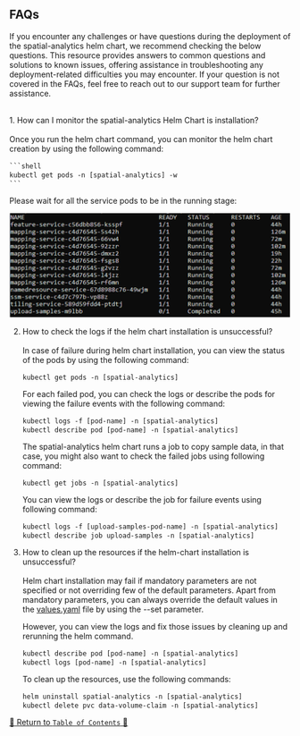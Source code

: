 ## FAQs

If you encounter any challenges or have questions during the deployment of the spatial-analytics helm chart, we recommend
checking the below questions. This resource provides answers to common questions and solutions to known issues, offering
assistance in troubleshooting any deployment-related difficulties you may encounter. If your question is not covered in
the FAQs, feel free to reach out to our support team for further assistance.

<br>
1. How can I monitor the spatial-analytics Helm Chart is installation?
   <br><br>
   Once you run the helm chart command, you can monitor the helm chart creation by using the following command:

    ```shell
    kubectl get pods -n [spatial-analytics] -w
    ```

Please wait for all the service pods to be in the running stage:  

![pods.png](../../images/pods.png)

2. How to check the logs if the helm chart installation is unsuccessful?
   <br><br>
   In case of failure during helm chart installation, you can view the status of the pods by using the following
   command:

   ```shell
   kubectl get pods -n [spatial-analytics]
   ```
   For each failed pod, you can check the logs or describe the pods for viewing the failure events with the following
   command:

   ```shell
   kubectl logs -f [pod-name] -n [spatial-analytics]
   kubectl describe pod [pod-name] -n [spatial-analytics]
   ```

   The spatial-analytics helm chart runs a job to copy sample data, in that case, you might also want to check the failed jobs using
   following command:
   ```shell
   kubectl get jobs -n [spatial-analytics]
   ```
   You can view the logs or describe the job for failure events using following command:
   ```shell
   kubectl logs -f [upload-samples-pod-name] -n [spatial-analytics]
   kubectl describe job upload-samples -n [spatial-analytics]
   ```
3. How to clean up the resources if the helm-chart installation is unsuccessful?
   <br><br>
   Helm chart installation may fail if mandatory parameters are not specified or not overriding few of the default
   parameters. Apart from mandatory parameters, you can always override the default values in
   the [values.yaml](../../charts/spatial-cloud-native/values.yaml) file by using the --set parameter.

   However, you can view the logs and fix those issues by cleaning up and rerunning the helm command.  
   
    ```shell
    kubectl describe pod [pod-name] -n [spatial-analytics]
    kubectl logs [pod-name] -n [spatial-analytics]
    ```

   To clean up the resources, use the following commands:
    ```shell
    helm uninstall spatial-analytics -n [spatial-analytics]
    kubectl delete pvc data-volume-claim -n [spatial-analytics]
    ```

[🔗 Return to `Table of Contents` 🔗](../../README.md#miscellaneous)